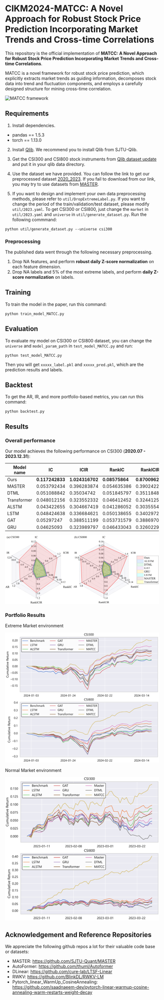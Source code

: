 # CIKM2024-MATCC: A Novel Approach for Robust Stock Price Prediction Incorporating Market Trends and Cross-time Correlations

This repository is the official implementation of **MATCC: A Novel Approach for Robust Stock Price Prediction Incorporating Market Trends and Cross-time Correlations**.

MATCC is a novel framework for robust stock price prediction, which explicitly extracts market trends as guiding information, decomposes stock data into trend and fluctuation components, and employs a carefully designed structure for mining cross-time correlation.

![MATCC framework](fig/MATCC_structure.png)

## Requirements

1. Install dependencies.

- pandas == 1.5.3
- torch == 1.13.0

2. Install [Qlib](https://github.com/SJTU-Quant/qlib). We recommend you to install Qlib from SJTU-Qlib.

3. Get the CSI300 and CSI800 stock instruments from [Qlib dataset update](https://github.com/chenditc/investment_data/releases) and put it in your qlib data directory.

4. Use the dataset we have provided. You can follow the link to get our preprocessed dataset [2020_2023](https://pan.baidu.com/s/15gt3FcnwqTBAy5oPbzhOsA?pwd=1234). If you fail to download from our link, you may try to use datasets from [MASTER](https://github.com/SJTU-Quant/MASTER).

5. If you want to design and implement your own data preprocessing methods, please refer to `util/DropExtremeLabel.py`. If you want to change the period of the train/validation/test dataset, please modify `util/2023.yaml`. To get CSI300 or CSI800, just change the `market` in `util/2023.yaml` and `universe` in `util/generate_dataset.py`. Run the following commmand:

```
python util/generate_dataset.py --universe csi300
```

### Preprocessing

The published data went through the following necessary preprocessing.

1. Drop NA features, and perform **robust daily Z-score normalization** on each feature dimension.
2. Drop NA labels and 5% of the most extreme labels, and perform **daily Z-score normalization** on labels.

## Training

To train the model in the paper, run this command:

```train
python train_model_MATCC.py
```

## Evaluation

To evaluate my model on CSI300 or CSI800 dataset, you can change the `universe` and `model_param_path` in `test_model_MATCC.py` and run:

```eval
python test_model_MATCC.py
```

Then you will get `xxxxx_label.pkl` and `xxxxx_pred.pkl`, which are the prediction results and labels.

## Backtest

To get the AR, IR, and more portfolio-based metrics, you can run this command:

```backtest
python backtest.py
```

## Results

### Overall performance

Our model achieves the following performance on CSI300 (**2020.07 - 2023.12.31**):

| Model name  | IC              | ICIR            | RankIC         | RankICIR        | AR              | IR              |
| ----------- | --------------- | --------------- | -------------- | --------------- | --------------- | --------------- |
| Ours        | **0.117242833** | **1.024316702** | **0.08575864** | **0.870096253** | **0.803259517** | **8.466878624** |
| MASTER      | 0.053792434     | 0.396283874     | 0.054635386    | 0.39024223      | 0.195310604     | 1.930453898     |
| DTML        | 0.051088842     | 0.35034742      | 0.051845797    | 0.351184897     | 0.154697641     | 1.537347888     |
| Transformer | 0.048012156     | 0.323552332     | 0.046412452    | 0.324412535     | 0.113665438     | 1.036304061     |
| ALSTM       | 0.043422655     | 0.304667419     | 0.041286052    | 0.303555486     | 0.110967154     | 1.092517725     |
| LSTM        | 0.048424638     | 0.336684621     | 0.050138655    | 0.340297238     | 0.132869265     | 1.336330359     |
| GAT         | 0.05297247      | 0.388511199     | 0.053731579    | 0.388697025     | 0.187204099     | 1.914184519     |
| GRU         | 0.04625093      | 0.323989797     | 0.046433043    | 0.326022902     | 0.107347975     | 1.048304919     |

![Performance comparison](fig/radia.png)

### Portfolio Results

Extreme Market environment

![extreme market environment](fig/cumulative_return_202401_202403.png)

Normal Market environment

![normal market environment](fig/cumulative_return_202301_202303.png)

## Acknowledgement and Reference Repositories

We appreciate the following github repos a lot for their valuable code base or datasets:

- MASTER: https://github.com/SJTU-Quant/MASTER
- AutoFormer: https://github.com/thuml/Autoformer
- DLinear: https://github.com/cure-lab/LTSF-Linear
- RWKV: https://github.com/BlinkDL/RWKV-LM
- Pytorch_linear_WarmUp_CosineAnnealing: https://github.com/saadnaeem-dev/pytorch-linear-warmup-cosine-annealing-warm-restarts-weight-decay
